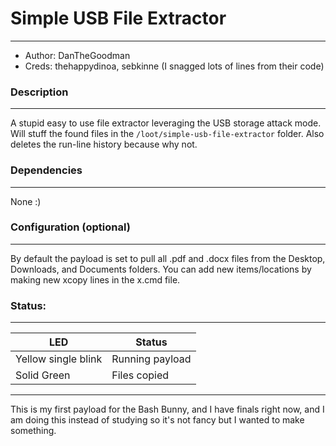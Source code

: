 # Simple USB File Extractor
---
- Author: DanTheGoodman
- Creds: thehappydinoa, sebkinne
(I snagged lots of lines from their code)

### Description
---
A stupid easy to use file extractor leveraging the USB storage attack mode. Will stuff the found files in the `/loot/simple-usb-file-extractor` folder. Also deletes the run-line history because why not.



### Dependencies
---
None :)



### Configuration (optional)
---
By default the payload is set to pull all .pdf and .docx files from the Desktop, Downloads, and Documents folders. You can add new items/locations by making new xcopy lines in the x.cmd file.


### Status:
---
|LED|Status|
|---|---|
|Yellow single blink|Running payload|
|Solid Green|Files copied|

---
This is my first payload for the Bash Bunny, and I have finals right now, and I am doing this instead of studying so it's not fancy but I wanted to make something.
